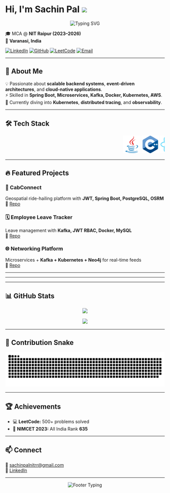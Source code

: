 # Hi, I'm Sachin Pal <img src="https://media.giphy.com/media/hvRJCLFzcasrR4ia7z/giphy.gif" width="36"/>

<!-- Typing animation -->
<p align="center">
  <img src="https://readme-typing-svg.herokuapp.com?font=Fira+Code&size=26&duration=3000&pause=700&color=00F5D4&center=true&vCenter=true&width=700&lines=Backend+Engineer;Spring+Boot+%7C+Java+Developer;Microservices+%7C+Distributed+Systems;Cloud+%7C+Docker+%7C+Kubernetes;Open+Source+Enthusiast" alt="Typing SVG"/>
</p>

🎓 MCA @ **NIT Raipur (2023–2026)**  
📍 **Varanasi, India**  

[![LinkedIn](https://img.shields.io/badge/LinkedIn-sachinpalcs-blue?logo=linkedin&style=for-the-badge)](https://www.linkedin.com/in/sachinpalcs/)
[![GitHub](https://img.shields.io/badge/GitHub-sachinpalcs-black?logo=github&style=for-the-badge)](https://github.com/sachinpalcs)
[![LeetCode](https://img.shields.io/badge/LeetCode-sachinpalcs-orange?logo=leetcode&style=for-the-badge)](https://leetcode.com/u/sachinpalcs/)
[![Email](https://img.shields.io/badge/Email-sachinpalnitrr%40gmail.com-red?logo=gmail&style=for-the-badge)](mailto:sachinpalnitrr@gmail.com)

---

## 🚀 About Me
💡 Passionate about **scalable backend systems**, **event-driven architectures**, and **cloud-native applications**.  
⚡ Skilled in **Spring Boot, Microservices, Kafka, Docker, Kubernetes, AWS**.  
🎯 Currently diving into **Kubernetes**, **distributed tracing**, and **observability**.  

---
## 🛠 Tech Stack

<p align="center">
  <marquee behavior="scroll" direction="left" scrollamount="6">
    <img src="https://raw.githubusercontent.com/devicons/devicon/master/icons/java/java-original.svg" width="55" height="55" alt="Java"/>
    <img src="https://raw.githubusercontent.com/devicons/devicon/master/icons/cplusplus/cplusplus-original.svg" width="55" height="55" alt="C++"/>
    <img src="https://raw.githubusercontent.com/devicons/devicon/master/icons/react/react-original.svg" width="55" height="55" alt="React"/>
    <img src="https://raw.githubusercontent.com/devicons/devicon/master/icons/spring/spring-original.svg" width="55" height="55" alt="Spring Boot"/>
    <img src="https://raw.githubusercontent.com/devicons/devicon/master/icons/docker/docker-original.svg" width="55" height="55" alt="Docker"/>
    <img src="https://raw.githubusercontent.com/devicons/devicon/master/icons/kubernetes/kubernetes-plain.svg" width="55" height="55" alt="Kubernetes"/>
    <img src="https://cdn.jsdelivr.net/gh/devicons/devicon/icons/amazonwebservices/amazonwebservices-original-wordmark.svg" width="65" height="55" alt="AWS"/>
    <img src="https://raw.githubusercontent.com/devicons/devicon/master/icons/postgresql/postgresql-original.svg" width="55" height="55" alt="PostgreSQL"/>
    <img src="https://raw.githubusercontent.com/devicons/devicon/master/icons/mysql/mysql-original.svg" width="55" height="55" alt="MySQL"/>
    <img src="https://raw.githubusercontent.com/devicons/devicon/master/icons/redis/redis-original.svg" width="55" height="55" alt="Redis"/>
    <img src="https://raw.githubusercontent.com/devicons/devicon/master/icons/neo4j/neo4j-original.svg" width="55" height="55" alt="Neo4j"/>
    <img src="https://raw.githubusercontent.com/devicons/devicon/master/icons/git/git-original.svg" width="55" height="55" alt="Git"/>
    <img src="https://www.vectorlogo.zone/logos/getpostman/getpostman-icon.svg" width="55" height="55" alt="Postman"/>
  </marquee>
</p>


---

## 🔥 Featured Projects
### 🚖 CabConnect
Geospatial ride-hailing platform with **JWT, Spring Boot, PostgreSQL, OSRM**  
🔗 [Repo](https://github.com/sachinpalcs/cabConnect.git)  

### 🗓 Employee Leave Tracker
Leave management with **Kafka, JWT RBAC, Docker, MySQL**  
🔗 [Repo](https://github.com/sachinpalcs/leave-tracker-project)  

### 🌐 Networking Platform
Microservices + **Kafka + Kubernetes + Neo4j** for real-time feeds  
🔗 [Repo](https://github.com/sachinpalcs/Networking-Platform.git)  

---

---
<!--
## 🏆 GitHub Trophies

<p align="center">
  <img src="https://github-profile-trophy.vercel.app/?username=sachinpalcs&theme=tokyonight&no-frame=true&no-bg=true&margin-w=15&margin-h=15" />
</p>
-->
---


## 📊 GitHub Stats
<p align="center">
<!--  <img src="https://github-readme-stats.vercel.app/api?username=sachinpalcs&show_icons=true&theme=tokyonight&hide_border=true" height="165" /> -->
   <img src="https://github-readme-stats.vercel.app/api?username=sachinpalcs&show_icons=true&theme=tokyonight&hide_border=true&count_private=true&include_all_commits=true&hide_title=true" height="165" />
</p>
<!--
<p align="center">
  <img src="https://github-readme-stats.vercel.app/api/top-langs/?username=sachinpalcs&layout=compact&theme=tokyonight&hide_border=true" height="165" />
</p>
-->

<p align="center">
  <img src="https://github-readme-stats.vercel.app/api/top-langs/?username=sachinpalcs&layout=compact&theme=tokyonight&hide_border=true&count_private=true" height="165" />
</p>

---

## 🐍 Contribution Snake
<p align="center">
  <img src="https://raw.githubusercontent.com/Platane/snk/output/github-contribution-grid-snake.svg" alt="snake animation" />
</p>

---

## 🏆 Achievements
- 💻 **LeetCode:** 500+ problems solved  
- 🏅 **NIMCET 2023:** All India Rank **635**  

---

## 📫 Connect
📧 sachinpalnitrr@gmail.com  
🔗 [LinkedIn](https://www.linkedin.com/in/sachinpalcs/)  

---

<p align="center">
  <img src="https://readme-typing-svg.herokuapp.com?font=Fira+Code&size=20&duration=2500&color=F72585&center=true&width=600&lines=Thanks+for+visiting!+⭐;Let's+build+something+amazing+together!+🚀" alt="Footer Typing"/>
</p>
